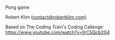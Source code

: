Pong game

Robert Klim (contact@robertklim.com)

Based on The Coding Train's Coding Callenge: https://www.youtube.com/watch?v=IIrC5Qcb2G4

